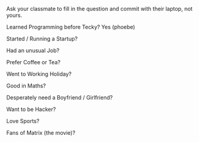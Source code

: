 Ask your classmate to fill in the question and commit with their laptop, not yours.

Learned Programming before Tecky? Yes (phoebe)

Started / Running a Startup? 

Had an unusual Job? 

Prefer Coffee or Tea? 

Went to Working Holiday? 

Good in Maths? 

Desperately need a Boyfriend / Girlfriend? 

Want to be Hacker? 

Love Sports?

Fans of Matrix (the movie)? 